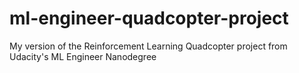 # ml-engineer-quadcopter-project
My version of the Reinforcement Learning Quadcopter project from Udacity's ML Engineer Nanodegree
